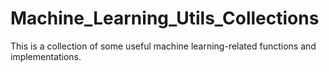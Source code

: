 # Machine_Learning_Utils_Collections
This is a collection of some useful machine learning-related functions and implementations.
